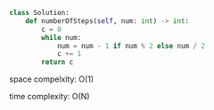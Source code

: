 ```python
class Solution:
    def numberOfSteps(self, num: int) -> int:
        c = 0
        while num:
            num = num - 1 if num % 2 else num / 2
            c += 1
        return c
```

space compelxity: O(1)

time complexity: O(N)